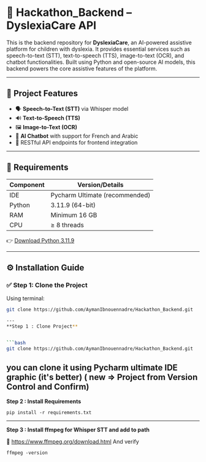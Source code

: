 # 🚀 Hackathon_Backend – DyslexiaCare API

This is the backend repository for **DyslexiaCare**, an AI-powered assistive platform for children with dyslexia. It provides essential services such as speech-to-text (STT), text-to-speech (TTS), image-to-text (OCR), and chatbot functionalities. Built using Python and open-source AI models, this backend powers the core assistive features of the platform.

---

## 📌 Project Features

- 🗣️ **Speech-to-Text (STT)** via Whisper model  
- 🔊 **Text-to-Speech (TTS)**  
- 🖼️ **Image-to-Text (OCR)**  
- 💬 **AI Chatbot** with support for French and Arabic  
- 🎯 RESTful API endpoints for frontend integration  

---

## 🧠 Requirements

| Component         | Version/Details              |
|------------------|------------------------------|
| IDE              | Pycharm Ultimate (recommended) |
| Python           | 3.11.9 (64-bit)              |
| RAM              | Minimum 16 GB                |
| CPU              | ≥ 8 threads                  |

👉 [Download Python 3.11.9](https://www.python.org/ftp/python/3.11.9/python-3.11.9-amd64.exe)

---

## ⚙️ Installation Guide

### ✅ Step 1: Clone the Project

Using terminal:
```bash
git clone https://github.com/AymanIbnouennadre/Hackathon_Backend.git

---
**Step 1 : Clone Project**


```bash
git clone https://github.com/AymanIbnouennadre/Hackathon_Backend.git
```
you can clone it using Pycharm ultimate IDE graphic  (it's better) ( new => Project from Version Control and Confirm)
---
**Step 2 : Install Requirements** 
```
pip install -r requirements.txt
```
---
**Step 3 : Install ffmpeg for Whisper STT and add to path**

🔗 https://www.ffmpeg.org/download.html
And verify 
```
ffmpeg -version

```





